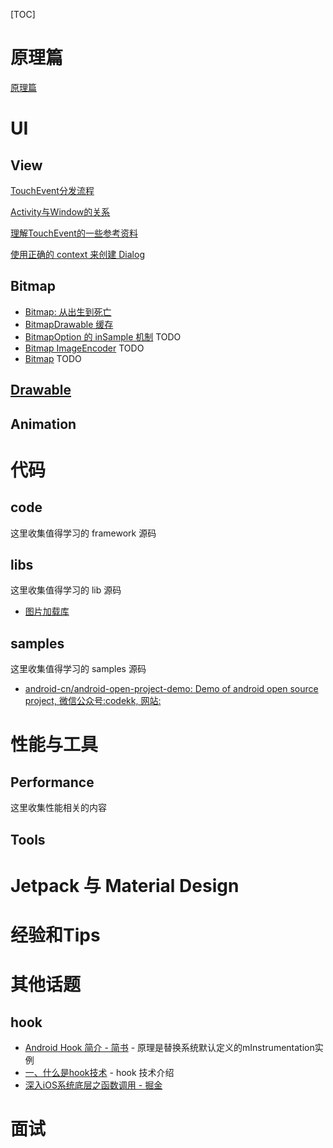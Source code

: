 
[TOC]

# 原理篇

[原理篇](原理篇.md)

# UI

## View

[TouchEvent分发流程](view/how-touch-events-delivered.md)

[Activity与Window的关系](view/activity-and-window.md)

[理解TouchEvent的一些参考资料](view/touch-event-resources.md)

[使用正确的 context 来创建 Dialog](view/2019-07-11-dialog-context.md)

## Bitmap

+ [Bitmap: 从出生到死亡](bitmap/bitmap-from-birth-to-death.md)
+ [BitmapDrawable 缓存](bitmap/bitmap-drawable-cache.md)
+ [BitmapOption 的 inSample 机制](bitmap/bitmap-option-insamplesize.md) TODO
+ [Bitmap ImageEncoder](bitmap/bitmap-image-encoder.md) TODO
+ [Bitmap](bitmap/bitmap-blur-gray.md) TODO

## [Drawable](drawable/README.md)

## Animation

# 代码

## code

这里收集值得学习的 framework 源码

## libs

这里收集值得学习的 lib 源码

+ [图片加载库](libs/2019-11-21-image-loader.md)

## samples

这里收集值得学习的 samples 源码

+ [android-cn/android-open-project-demo: Demo of android open source project, 微信公众号:codekk, 网站:](https://github.com/android-cn/android-open-project-demo/tree/master/)


# 性能与工具



## Performance

这里收集性能相关的内容

## Tools


# Jetpack 与 Material Design

# 经验和Tips

# 其他话题

## hook

+ [Android Hook 简介 - 简书](https://www.jianshu.com/p/3185d49418b9) - 原理是替换系统默认定义的mInstrumentation实例
+ [一、什么是hook技术](https://www.kancloud.cn/alex_wsc/android/506821) - hook 技术介绍
+ [深入iOS系统底层之函数调用 - 掘金](https://juejin.im/post/5ce1fe36e51d451075366ef1#heading-6)

# 面试